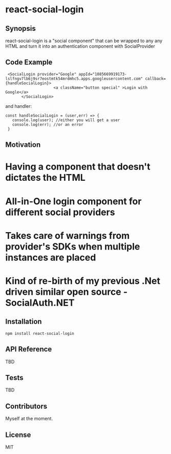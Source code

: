 # react-social-login

## Synopsis

react-social-login is a "social component" that can be wrapped to any any HTML and turn it into an authentication component with SocialProvider

## Code Example
```
 <SocialLogin provider="Google" appId="1085669919173-lslfngv7lb6j9sr7eostmtk54mrdmhc5.apps.googleusercontent.com" callback={handleSocialLogin}>
                     <a className="button special" >Login with Google</a>
       </SocialLogin>
```

and handler:	

```   
const handleSocialLogin = (user,err) => {
   console.log(user); //either you will get a user
   console.log(err); //or an error
 }
```
	   
## Motivation

 # Having a component that doesn't dictates the HTML
 # All-in-One login component for different social providers
 # Takes care of warnings from provider's SDKs when multiple instances are placed
 # Kind of re-birth of my previous .Net driven similar open source - SocialAuth.NET

## Installation
```
npm install react-social-login
```

## API Reference

TBD

## Tests

TBD

## Contributors

Myself at the moment.

## License

MIT